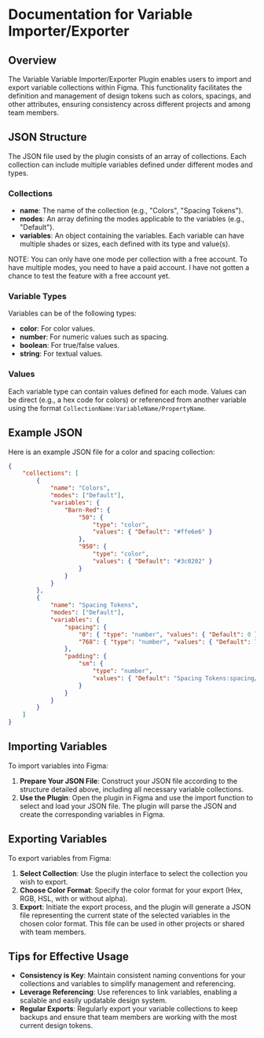 # Documentation for Variable Importer/Exporter

## Overview

The Variable Variable Importer/Exporter Plugin enables users to import and export variable collections within Figma. This functionality facilitates the definition and management of design tokens such as colors, spacings, and other attributes, ensuring consistency across different projects and among team members.

## JSON Structure

The JSON file used by the plugin consists of an array of collections. Each collection can include multiple variables defined under different modes and types.

### Collections

-   **name**: The name of the collection (e.g., "Colors", "Spacing Tokens").
-   **modes**: An array defining the modes applicable to the variables (e.g., "Default").
-   **variables**: An object containing the variables. Each variable can have multiple shades or sizes, each defined with its type and value(s).

NOTE: You can only have one mode per collection with a free account. To have multiple modes, you need to have a paid account. I have not gotten a chance to test the feature with a free account yet.

### Variable Types

Variables can be of the following types:

-   **color**: For color values.
-   **number**: For numeric values such as spacing.
-   **boolean**: For true/false values.
-   **string**: For textual values.

### Values

Each variable type can contain values defined for each mode. Values can be direct (e.g., a hex code for colors) or referenced from another variable using the format `CollectionName:VariableName/PropertyName`.

## Example JSON

Here is an example JSON file for a color and spacing collection:

```json
{
    "collections": [
        {
            "name": "Colors",
            "modes": ["Default"],
            "variables": {
                "Barn-Red": {
                    "50": {
                        "type": "color",
                        "values": { "Default": "#ffe6e6" }
                    },
                    "950": {
                        "type": "color",
                        "values": { "Default": "#3c0202" }
                    }
                }
            }
        },
        {
            "name": "Spacing Tokens",
            "modes": ["Default"],
            "variables": {
                "spacing": {
                    "0": { "type": "number", "values": { "Default": 0 } },
                    "768": { "type": "number", "values": { "Default": 768 } }
                },
                "padding": {
                    "sm": {
                        "type": "number",
                        "values": { "Default": "Spacing Tokens:spacing/4" }
                    }
                }
            }
        }
    ]
}
```

## Importing Variables

To import variables into Figma:

1. **Prepare Your JSON File**: Construct your JSON file according to the structure detailed above, including all necessary variable collections.
2. **Use the Plugin**: Open the plugin in Figma and use the import function to select and load your JSON file. The plugin will parse the JSON and create the corresponding variables in Figma.

## Exporting Variables

To export variables from Figma:

1. **Select Collection**: Use the plugin interface to select the collection you wish to export.
2. **Choose Color Format**: Specify the color format for your export (Hex, RGB, HSL, with or without alpha).
3. **Export**: Initiate the export process, and the plugin will generate a JSON file representing the current state of the selected variables in the chosen color format. This file can be used in other projects or shared with team members.

## Tips for Effective Usage

-   **Consistency is Key**: Maintain consistent naming conventions for your collections and variables to simplify management and referencing.
-   **Leverage Referencing**: Use references to link variables, enabling a scalable and easily updatable design system.
-   **Regular Exports**: Regularly export your variable collections to keep backups and ensure that team members are working with the most current design tokens.
